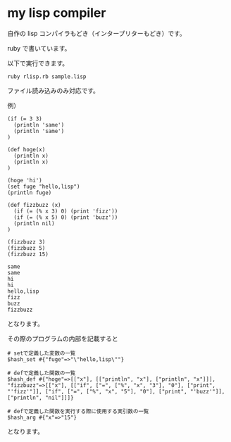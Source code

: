 # my lisp compiler

自作の lisp コンパイラもどき（インタープリターもどき）です。

ruby で書いています。

以下で実行できます。

```実行コマンド
ruby rlisp.rb sample.lisp
```

ファイル読み込みのみ対応です。

例）

```入力
(if (= 3 3)
  (println 'same')
  (println 'same')
)

(def hoge(x)
  (println x)
  (println x)
)

(hoge 'hi')
(set fuge "hello,lisp")
(println fuge)

(def fizzbuzz (x)
  (if (= (% x 3) 0) (print 'fizz'))
  (if (= (% x 5) 0) (print 'buzz'))
  (println nil)
)

(fizzbuzz 3)
(fizzbuzz 5)
(fizzbuzz 15)
```

```出力
same
same
hi
hi
hello,lisp
fizz
buzz
fizzbuzz
```

となります。

その際のプログラムの内部を記載すると

```
# setで定義した変数の一覧
$hash_set #{"fuge"=>"\"hello,lisp\""}

# defで定義した関数の一覧
$hash_def #{"hoge"=>[["x"], [["println", "x"], ["println", "x"]]], "fizzbuzz"=>[["x"], [["if", ["=", ["%", "x", "3"], "0"], ["print", "'fizz'"]], ["if", ["=", ["%", "x", "5"], "0"], ["print", "'buzz'"]], ["println", "nil"]]]}

# defで定義した関数を実行する際に使用する実引数の一覧
$hash_arg #{"x"=>"15"}
```

となります。
